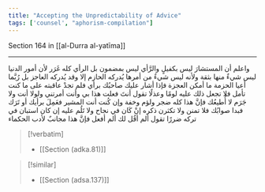 ```yaml
---
title: "Accepting the Unpredictability of Advice"
tags: ['counsel', "aphorism-compilation"]
---
```


 Section 164 in [[al-Durra al-yatīma]]

---
واعلم أن المستشارَ ليس بكفيلٍ والرَّأي ليس بمضمون بل الرأي كله غَرَر لأن أمور الدنيا ليس شيءٌ منها بثقة ولأنه ليس شيءٌ من أمرها يُدركه الحازم إلا وقد يُدركه العاجز بل رُبَّما أعيا الحزمة ما أمكن العجزة فإذا أشار عليك صاحبُك برأي فلم تجدْ عاقبته على ما كنت تأمل فلا تجعل ذلك عليه لومًا وعذلًا تقول أنتَ فعلت هذا بي وأنت أمرتني ولولا أنت ولا جَرَم لا أُطيعُك فإنَّ هذا كله ضجر ولؤم وخفة وإن كُنت أنت المشير فعَمِلَ برأيك أو تَرَك فبدا صوابُك فلا تمنن ولا تكثرن ذكره إنْ كَان في نجاح ولا تَلُم عليه إن كان استبان في تركه ضررًا تقول ألم أقُل لك ألم أفعل فإنَّ هذا مجانبٌ لأدب الحكماء

> [!verbatim]
> - [[Section (adka.81)]]

> [!similar]
> - [[Section (adsa.137)]]
